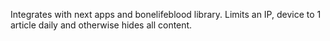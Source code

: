 Integrates with next apps and bonelifeblood library. Limits an IP, device to 1 article daily and otherwise hides all content.
